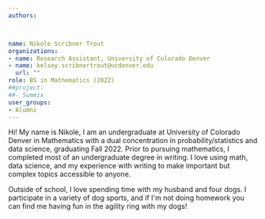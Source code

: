 ```yaml
---
authors: 



name: Nikole Scribner Trout
organizations:
- name: Research Assistant, University of Colorado Denver
- name: kelsey.scribnertrout@ucdenver.edu
  url: ""
role: BS in Mathematics (2022)
##project:
##- Summix
user_groups: 
- Alumni
---
```

Hi! My name is Nikole, I am an undergraduate at University of Colorado Denver in Mathematics with a dual concentration in probability/statistics and data science, graduating Fall 2022. Prior to pursuing mathematics, I completed most of an undergraduate degree in writing. I love using math, data science, and my experience with writing to make important but complex topics accessible to anyone.

Outside of school, I love spending time with my husband and four dogs. I participate in a variety of dog sports, and if I'm not doing homework you can find me having fun in the agility ring with my dogs!
